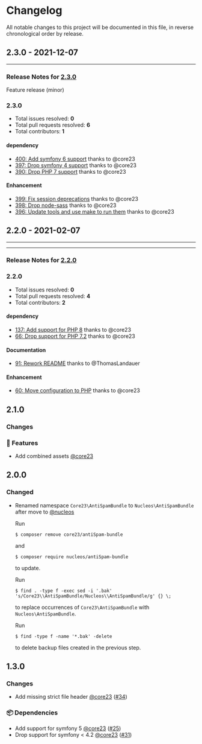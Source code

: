 # Changelog

All notable changes to this project will be documented in this file, in reverse chronological order by release.

## 2.3.0 - 2021-12-07


-----

### Release Notes for [2.3.0](https://github.com/nucleos/NucleosAntiSpamBundle/milestone/3)

Feature release (minor)

### 2.3.0

- Total issues resolved: **0**
- Total pull requests resolved: **6**
- Total contributors: **1**

#### dependency

 - [400: Add symfony 6 support](https://github.com/nucleos/NucleosAntiSpamBundle/pull/400) thanks to @core23
 - [397: Drop symfony 4 support](https://github.com/nucleos/NucleosAntiSpamBundle/pull/397) thanks to @core23
 - [390: Drop PHP 7 support](https://github.com/nucleos/NucleosAntiSpamBundle/pull/390) thanks to @core23

#### Enhancement

 - [399: Fix session deprecations](https://github.com/nucleos/NucleosAntiSpamBundle/pull/399) thanks to @core23
 - [398: Drop node-sass](https://github.com/nucleos/NucleosAntiSpamBundle/pull/398) thanks to @core23
 - [396: Update tools and use make to run them](https://github.com/nucleos/NucleosAntiSpamBundle/pull/396) thanks to @core23

## 2.2.0 - 2021-02-07

-----


-----

### Release Notes for [2.2.0](https://github.com/nucleos/NucleosAntiSpamBundle/milestone/1)



### 2.2.0

- Total issues resolved: **0**
- Total pull requests resolved: **4**
- Total contributors: **2**

#### dependency

 - [137: Add support for PHP 8](https://github.com/nucleos/NucleosAntiSpamBundle/pull/137) thanks to @core23
 - [66: Drop support for PHP 7.2](https://github.com/nucleos/NucleosAntiSpamBundle/pull/66) thanks to @core23

#### Documentation

 - [91: Rework README](https://github.com/nucleos/NucleosAntiSpamBundle/pull/91) thanks to @ThomasLandauer

#### Enhancement

 - [60: Move configuration to PHP](https://github.com/nucleos/NucleosAntiSpamBundle/pull/60) thanks to @core23

## 2.1.0

### Changes

### 🚀 Features

- Add combined assets [@core23]

## 2.0.0

### Changed

* Renamed namespace `Core23\AntiSpamBundle` to `Nucleos\AntiSpamBundle` after move to [@nucleos]

  Run

  ```
  $ composer remove core23/antiSpam-bundle
  ```

  and

  ```
  $ composer require nucleos/antiSpam-bundle
  ```

  to update.

  Run

  ```
  $ find . -type f -exec sed -i '.bak' 's/Core23\\AntiSpamBundle/Nucleos\\AntiSpamBundle/g' {} \;
  ```

  to replace occurrences of `Core23\AntiSpamBundle` with `Nucleos\AntiSpamBundle`.

  Run

  ```
  $ find -type f -name '*.bak' -delete
  ```

  to delete backup files created in the previous step.

## 1.3.0

### Changes

- Add missing strict file header [@core23] ([#34])

### 📦 Dependencies

- Add support for symfony 5 [@core23] ([#25])
- Drop support for symfony < 4.2 [@core23] ([#31])

[#34]: https://github.com/nucleos/NucleosAntiSpamBundle/pull/34
[#31]: https://github.com/nucleos/NucleosAntiSpamBundle/pull/31
[#25]: https://github.com/nucleos/NucleosAntiSpamBundle/pull/25
[@nucleos]: https://github.com/nucleos
[@core23]: https://github.com/core23
